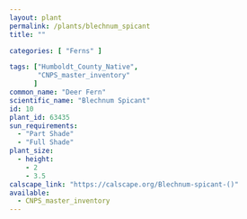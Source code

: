 ```yaml
---
layout: plant                                                              
permalink: /plants/blechnum_spicant
title: ""

categories: [ "Ferns" ]

tags: ["Humboldt_County_Native",
       "CNPS_master_inventory"
      ]
common_name: "Deer Fern"
scientific_name: "Blechnum Spicant"
id: 10
plant_id: 63435
sun_requirements:
  - "Part Shade"
  - "Full Shade"
plant_size:
  - height: 
    - 2
    - 3.5
calscape_link: "https://calscape.org/Blechnum-spicant-()"
available: 
  - CNPS_master_inventory
---
```


